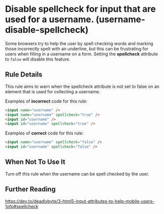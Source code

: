# Disable spellcheck for input that are used for a username. (username-disable-spellcheck)

Some browsers try to help the user by spell checking words and marking those incorrectly spelt with an underline, but this can be frustrating for users when filling in a username on a form. Setting the **spellcheck** attribute to `false` will disable this feature.

## Rule Details

This rule aims to warn when the spellcheck attribute is not set to false on an element that is used for collecting a username.

Examples of **incorrect** code for this rule:

```html
<input name="username" />
<input name="username" spellcheck="true" />
<input id="username" />
<input id="username" spellcheck="true" />
```

Examples of **correct** code for this rule:

```html
<input name="username" spellcheck="false" />
<input id="username" spellcheck="false" />
```

## When Not To Use It

Turn off this rule when the username can be spell checked by the user.

## Further Reading

https://dev.to/deadlybyte/3-html5-input-attributes-to-help-mobile-users-1ofp#spellcheck
